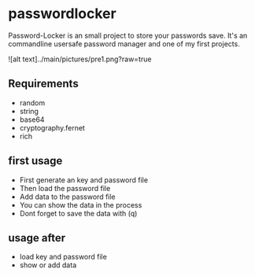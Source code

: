# passwordlocker
Password-Locker is an small project to store your passwords save.
It's an commandline usersafe password manager and one of my first projects.

![alt text]../main/pictures/pre1.png?raw=true

## Requirements
- random
- string
- base64
- cryptography.fernet
- rich

## first usage
- First generate an key and password file
- Then load the password file
- Add data to the password file
- You can show the data in the process
- Dont forget to save the data with (q)

## usage after
- load key and password file
- show or add data
